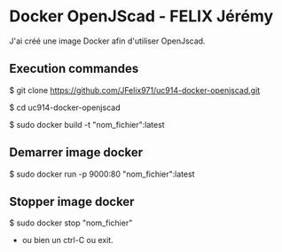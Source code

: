 # Docker OpenJScad - FELIX Jérémy

J'ai créé une image Docker afin d'utiliser OpenJscad.
 
 ## Execution commandes
 
$ git clone https://github.com/JFelix971/uc914-docker-openjscad.git 

$ cd uc914-docker-openjscad 

$ sudo docker build -t "nom_fichier":latest

## Demarrer image docker

$ sudo docker run -p 9000:80 "nom_fichier":latest

## Stopper image docker

$ sudo docker stop "nom_fichier"
* ou bien un ctrl-C ou exit.
